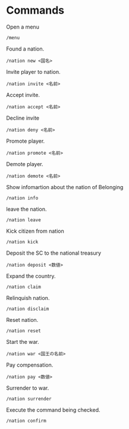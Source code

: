 # Commands  

Open a menu
```
/menu
```

Found a nation.
```
/nation new <国名>
```

Invite player to nation.  
```
/nation invite <名前>
```

Accept invite.
```
/nation accept <名前>
```

Decline invite
```
/nation deny <名前>
```

Promote player.  
```
/nation promote <名前>
```

Demote player.
```
/nation demote <名前>
```
Show infomartion about the nation of Belonging
```
/nation info
```

leave the nation.
```
/nation leave
```

Kick citizen from nation
```
/nation kick
```

Deposit the SC to the national treasury  
```
/nation deposit <数値>
```

Expand the country.
```
/nation claim
```

Relinquish nation. 
```
/nation disclaim
```

Reset nation.  
```
/nation reset
```

Start the war.
```
/nation war <国王の名前>
```

Pay compensation.
```
/nation pay <数値>
```

Surrender to war.
```
/nation surrender
```

Execute the command being checked.
```
/nation confirm
```
